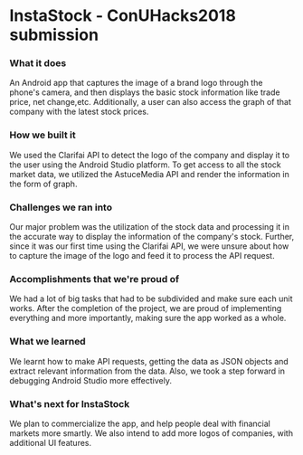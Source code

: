 # InstaStock - ConUHacks2018 submission 
### What it does
An Android app that captures the image of a brand logo through the phone's camera, and then displays the basic stock information like trade price, net change,etc. Additionally, a user can also access the graph of that company with the latest stock prices.

### How we built it
We used the Clarifai API to detect the logo of the company and display it to the user using the Android Studio platform. To get access to all the stock market data, we utilized the AstuceMedia API and render the information in the form of graph.

### Challenges we ran into
Our major problem was the utilization of the stock data and processing it in the accurate way to display the information of the company's stock. Further, since it was our first time using the Clarifai API, we were unsure about how to capture the image of the logo and feed it to process the API request.

### Accomplishments that we're proud of
We had a lot of big tasks that had to be subdivided and make sure each unit works. After the completion of the project, we are proud of implementing everything and more importantly, making sure the app worked as a whole.

### What we learned
We learnt how to make API requests, getting the data as JSON objects and extract relevant information from the data. Also, we took a step forward in debugging Android Studio more effectively.

### What's next for InstaStock
We plan to commercialize the app, and help people deal with financial markets more smartly. We also intend to add more logos of companies, with additional UI features.


